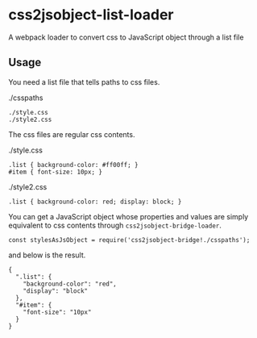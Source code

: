 # css2jsobject-list-loader
A webpack loader to convert css to JavaScript object through a list file

## Usage

You need a list file that tells paths to css files.

./csspaths

```
./style.css
./style2.css
```

The css files are regular css contents.


./style.css

```
.list { background-color: #ff00ff; }
#item { font-size: 10px; }
```

./style2.css

```
.list { background-color: red; display: block; }
```

You can get a JavaScript object whose properties and values are simply equivalent to css contents through `css2jsobject-bridge-loader`.


```
const stylesAsJsObject = require('css2jsobject-bridge!./csspaths');
```

and below is the result.

```
{
  ".list": {
    "background-color": "red",
    "display": "block"
  },
  "#item": {
    "font-size": "10px"
  }
}
```
